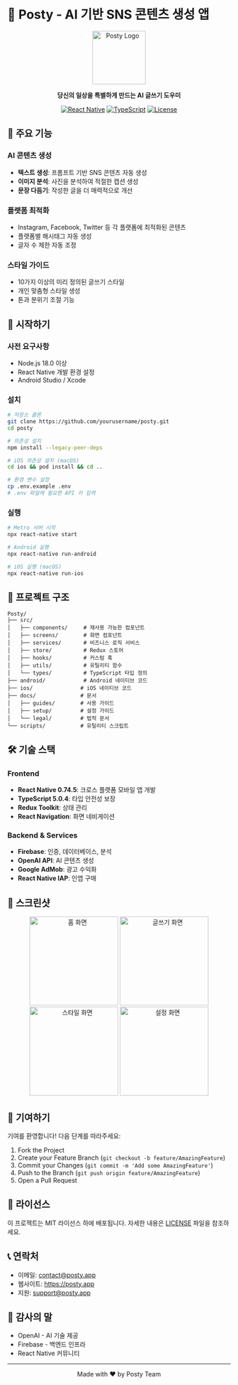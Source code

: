 # 📱 Posty - AI 기반 SNS 콘텐츠 생성 앱

<div align="center">
  <img src="assets/app-icon.png" alt="Posty Logo" width="120" height="120">
  
  **당신의 일상을 특별하게 만드는 AI 글쓰기 도우미**
  
  [![React Native](https://img.shields.io/badge/React%20Native-0.74.5-blue.svg)](https://reactnative.dev/)
  [![TypeScript](https://img.shields.io/badge/TypeScript-5.0.4-blue.svg)](https://www.typescriptlang.org/)
  [![License](https://img.shields.io/badge/license-MIT-green.svg)](LICENSE)
</div>

## 🌟 주요 기능

### AI 콘텐츠 생성
- **텍스트 생성**: 프롬프트 기반 SNS 콘텐츠 자동 생성
- **이미지 분석**: 사진을 분석하여 적절한 캡션 생성
- **문장 다듬기**: 작성한 글을 더 매력적으로 개선

### 플랫폼 최적화
- Instagram, Facebook, Twitter 등 각 플랫폼에 최적화된 콘텐츠
- 플랫폼별 해시태그 자동 생성
- 글자 수 제한 자동 조정

### 스타일 가이드
- 10가지 이상의 미리 정의된 글쓰기 스타일
- 개인 맞춤형 스타일 생성
- 톤과 분위기 조절 기능

## 🚀 시작하기

### 사전 요구사항
- Node.js 18.0 이상
- React Native 개발 환경 설정
- Android Studio / Xcode

### 설치
```bash
# 저장소 클론
git clone https://github.com/yourusername/posty.git
cd posty

# 의존성 설치
npm install --legacy-peer-deps

# iOS 의존성 설치 (macOS)
cd ios && pod install && cd ..

# 환경 변수 설정
cp .env.example .env
# .env 파일에 필요한 API 키 입력
```

### 실행
```bash
# Metro 서버 시작
npx react-native start

# Android 실행
npx react-native run-android

# iOS 실행 (macOS)
npx react-native run-ios
```

## 📁 프로젝트 구조
```
Posty/
├── src/
│   ├── components/     # 재사용 가능한 컴포넌트
│   ├── screens/        # 화면 컴포넌트
│   ├── services/       # 비즈니스 로직 서비스
│   ├── store/          # Redux 스토어
│   ├── hooks/          # 커스텀 훅
│   ├── utils/          # 유틸리티 함수
│   └── types/          # TypeScript 타입 정의
├── android/            # Android 네이티브 코드
├── ios/               # iOS 네이티브 코드
├── docs/              # 문서
│   ├── guides/        # 사용 가이드
│   ├── setup/         # 설정 가이드
│   └── legal/         # 법적 문서
└── scripts/           # 유틸리티 스크립트
```

## 🛠 기술 스택

### Frontend
- **React Native 0.74.5**: 크로스 플랫폼 모바일 앱 개발
- **TypeScript 5.0.4**: 타입 안전성 보장
- **Redux Toolkit**: 상태 관리
- **React Navigation**: 화면 네비게이션

### Backend & Services
- **Firebase**: 인증, 데이터베이스, 분석
- **OpenAI API**: AI 콘텐츠 생성
- **Google AdMob**: 광고 수익화
- **React Native IAP**: 인앱 구매

## 📱 스크린샷

<div align="center">
  <img src="docs/screenshots/home.png" alt="홈 화면" width="200">
  <img src="docs/screenshots/write.png" alt="글쓰기 화면" width="200">
  <img src="docs/screenshots/style.png" alt="스타일 화면" width="200">
  <img src="docs/screenshots/settings.png" alt="설정 화면" width="200">
</div>

## 🤝 기여하기

기여를 환영합니다! 다음 단계를 따라주세요:

1. Fork the Project
2. Create your Feature Branch (`git checkout -b feature/AmazingFeature`)
3. Commit your Changes (`git commit -m 'Add some AmazingFeature'`)
4. Push to the Branch (`git push origin feature/AmazingFeature`)
5. Open a Pull Request

## 📄 라이선스

이 프로젝트는 MIT 라이선스 하에 배포됩니다. 자세한 내용은 [LICENSE](LICENSE) 파일을 참조하세요.

## 📞 연락처

- 이메일: contact@posty.app
- 웹사이트: https://posty.app
- 지원: support@posty.app

## 🙏 감사의 말

- OpenAI - AI 기술 제공
- Firebase - 백엔드 인프라
- React Native 커뮤니티

---

<div align="center">
  Made with ❤️ by Posty Team
</div>

